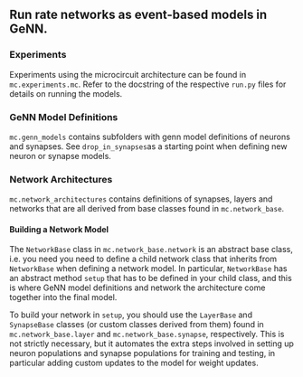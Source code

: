 ## Run rate networks as event-based models in GeNN.

### Experiments
Experiments using the microcircuit architecture can be found in
`mc.experiments.mc`. Refer to the docstring of the respective
`run.py` files for details on running the models.

### GeNN Model Definitions
`mc.genn_models` contains subfolders with genn model definitions
of neurons and synapses. See `drop_in_synapses`as a
starting point when defining new neuron or synapse models.

### Network Architectures
`mc.network_architectures` contains definitions of synapses, layers
and networks that are all derived from base classes found in
`mc.network_base`.

#### Building a Network Model

The `NetworkBase` class in `mc.network_base.network` is an abstract base
class, i.e. you need you need to define a child network class that inherits
from `NetworkBase` when defining a network model. In particular,
`NetworkBase` has an abstract method `setup` that has to be defined in your
child class, and this is where GeNN model definitions and network the architecture come together
into the final model.

To build your network in `setup`, you should
use the `LayerBase` and `SynapseBase` classes (or custom classes derived from
them) found in `mc.network_base.layer` and `mc.network_base.synapse`,
respectively. This is not strictly necessary, but it automates the extra steps involved
in setting up neuron populations and synapse populations for training and
testing, in particular adding custom updates to the model for weight updates.
